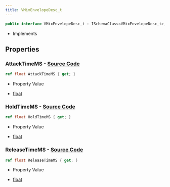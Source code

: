 ```yaml
---
title: VMixEnvelopeDesc_t
---
```


```csharp
public interface VMixEnvelopeDesc_t : ISchemaClass<VMixEnvelopeDesc_t>, ISchemaField, ISchemaClass, INativeHandle
```

- Implements

## Properties

### **AttackTimeMS** - [Source Code](https://github.com/swiftly-solution/swiftlys2/blob/main/managed/src/SwiftlyS2.Generated/Schemas/Interfaces/VMixEnvelopeDesc_t.cs#L16)

```csharp
ref float AttackTimeMS { get; }
```

- Property Value

- [float](https://learn.microsoft.com/dotnet/api/system.single)

### **HoldTimeMS** - [Source Code](https://github.com/swiftly-solution/swiftlys2/blob/main/managed/src/SwiftlyS2.Generated/Schemas/Interfaces/VMixEnvelopeDesc_t.cs#L18)

```csharp
ref float HoldTimeMS { get; }
```

- Property Value

- [float](https://learn.microsoft.com/dotnet/api/system.single)

### **ReleaseTimeMS** - [Source Code](https://github.com/swiftly-solution/swiftlys2/blob/main/managed/src/SwiftlyS2.Generated/Schemas/Interfaces/VMixEnvelopeDesc_t.cs#L20)

```csharp
ref float ReleaseTimeMS { get; }
```

- Property Value

- [float](https://learn.microsoft.com/dotnet/api/system.single)


